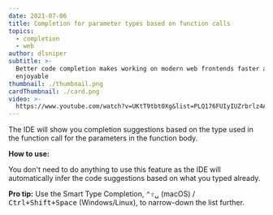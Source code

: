 ```yaml
---
date: 2021-07-06
title: Completion for parameter types based on function calls
topics:
  - completion
  - web
author: dlsniper
subtitle: >-
  Better code completion makes working on modern web frontends faster and more
  enjoyable
thumbnail: ./thumbnail.png
cardThumbnail: ./card.png
video: >-
  https://www.youtube.com/watch?v=UKtT9tbt0Xg&list=PLQ176FUIyIUZrbrlz4AY1V8VzBJKZyVlW&index=28
---
```


The IDE will show you completion suggestions based on the type used in the function call for the parameters in the function body.

**How to use:**

You don't need to do anything to use this feature as the IDE will automatically infer the code suggestions based on what you typed already.

**Pro tip:** Use the Smart Type Completion, <kbd>⌃⇧␣</kbd> (macOS) / <kbd>Ctrl+Shift+Space</kbd> (Windows/Linux), to narrow-down the list further.
